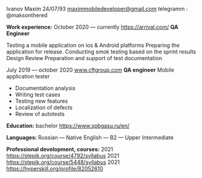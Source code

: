 Ivanov Maxim 24/07/93
maximmobiledeveloper@gmail.com 
telegramm : @maksonthered

**Work experience:**
October 2020 — currently
https://arrival.com/
**QA Engineer** 

Testing a mobile application on ios & Android platforms
Preparing the application for release.
Conducting smok testing based on the sprint results
Design Review
Preparation and support of test documentation

July 2019 — october 2020
www.cftgroup.com
**QA engineer**
Mobile application tester
- Documentation analysis
- Writing test cases
- Testing new features
- Localization of defects
- Review of autotests

**Education:** bachelor https://www.spbgasu.ru/en/ 

**Languages:** Russian — Native
           English — B2 — Upper Intermediate

**Professional development, courses:**
2021 https://stepik.org/course/4792/syllabus
2021 https://stepik.org/course/5448/syllabus
2021 https://hyperskill.org/profile/82052610 
